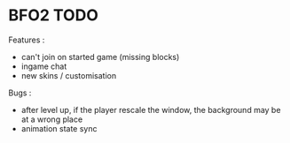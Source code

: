 BFO2 TODO
====
Features :
* can't join on started game (missing blocks)
* ingame chat
* new skins / customisation

Bugs :
* after level up, if the player rescale the window, the background may be at a wrong place
* animation state sync